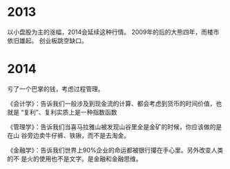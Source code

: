 # 2013

  以小盘股为主的涨幅，2014会延续这种行情。 
  2009年的后的大熊四年，而楼市依旧雄起。
  创业板跳空缺口。

# 2014

  亏了一个巴掌的钱，考虑过程管理。

  《会计学》：告诉我们一般涉及到现金流的计算、都会考虑到货币的时间价值，也就是
  “复利”、复利实质上是一种指数函数


  《管理学》：告诉我们当喜马拉雅山被发现山谷里全是金矿的时候，你应该做的是在山
  谷旁边卖牛仔裤、铁锹，而不是去淘金。


  《金融学》：告诉我们世界上90%企业的命运都被银行攥在手心里。另外改变人类的不
  是火的使用也不是文字。是金融和金融思维。


